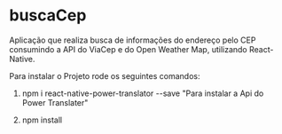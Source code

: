 # buscaCep
Aplicação que realiza busca de informações do endereço pelo CEP consumindo a API do ViaCep e do Open Weather Map, utilizando React-Native.

Para instalar o Projeto rode os seguintes comandos:

1. npm i react-native-power-translator --save "Para instalar a Api do Power Translater"

2. npm install
